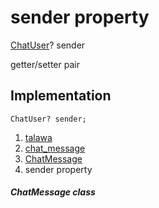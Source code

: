 
<div>

# sender property

</div>


[ChatUser](../../models_chats_chat_user/ChatUser-class.md)?
sender


getter/setter pair




## Implementation

``` language-dart
ChatUser? sender;
```







1.  [talawa](../../index.md)
2.  [chat_message](../../models_chats_chat_message/)
3.  [ChatMessage](../../models_chats_chat_message/ChatMessage-class.md)
4.  sender property

##### ChatMessage class







